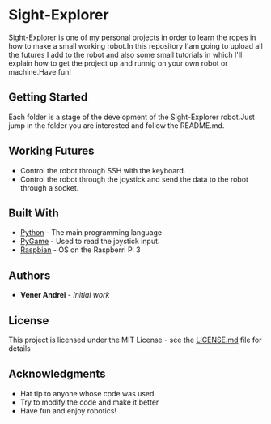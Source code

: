 # Sight-Explorer

Sight-Explorer is one of my personal projects in order to learn the ropes in how to make a small working robot.In this repository I'am going to upload all the futures I add to the robot and also some small tutorials in which I'll explain how to get the project up and runnig on your own robot or machine.Have fun!

## Getting Started

Each folder is a stage of the development of the Sight-Explorer robot.Just jump in the folder you are interested and follow the README.md.
## Working Futures

* Control the robot through SSH with the keyboard.
* Control the robot through the joystick and send the data to the robot through a socket.

## Built With
* [Python](https://www.python.org/downloads/) - The main programming language
* [PyGame](https://www.pygame.org/wiki/GettingStarted) - Used to read the joystick input.
* [Raspbian](https://www.raspberrypi.org/downloads/raspbian/) - OS on the Raspberri Pi 3

## Authors
* **Vener Andrei** - *Initial work* 

## License

This project is licensed under the MIT License - see the [LICENSE.md](LICENSE.md) file for details

## Acknowledgments

* Hat tip to anyone whose code was used
* Try to modify the code and make it better
* Have fun and enjoy robotics!
